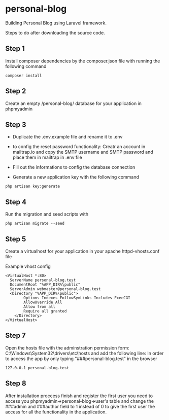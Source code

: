 # personal-blog
Building Personal Blog using Laravel framework.

Steps to do after downloading the source code.

## Step 1
Install composer dependencies by the composer.json file with running the following command

```
composer install
```
## Step 2
Create an empty /personal-blog/ database for your application in phpmyadmin

## Step 3


- Duplicate the .env.example file and rename it to .env

- to config the reset password functionality: Creatr an account in mailtrap.io and copy the SMTP username and SMTP password
and place them in mailtrap in .env file

- Fill out the informations to config the database connection

- Generate a new application key with the following command
```
php artisan key:generate
```

## Step 4
Run the migration and seed scripts with
```
php artisan migrate --seed
```

## Step 5
Create a virtualhost for your application in your apache httpd-vhosts.conf file

Example vhost config
```
<VirtualHost *:80>
  ServerName personal-blog.test
  DocumentRoot "%APP_DIR%\public"
  ServerAdmin webmaster@personal-blog.test
  <Directory "%APP_DIR%\public">
        Options Indexes FollowSymLinks Includes ExecCGI
        AllowOverride All
        Allow from all
        Require all granted
    </Directory>
</VirtualHost>
```
## Step 7
Open the hosts file with the adminstration permission form:
C:\Windows\System32\drivers\etc\hosts
and add the following line:  In order to access the app by only typing "###personal-blog.test" in the browser
```
127.0.0.1 personal-blog.test
```

## Step 8
After installation proccess finish and register the first user
you need to access you phpmyadmin->personal-blog->user's table and change the ###admin and ###author field to 1 instead of 0
to give the first user the access for all the functionality in the application.
